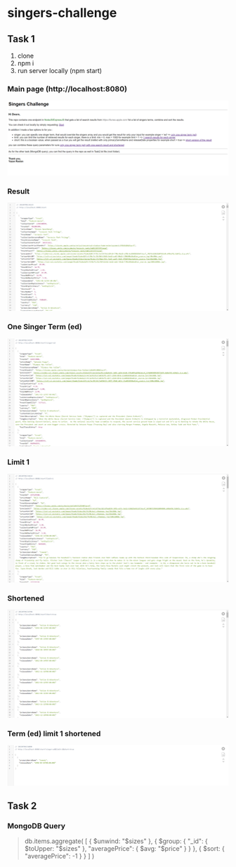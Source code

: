 # singers-challenge

## Task 1
1. clone
2. npm i
3. run server locally (npm start)
### Main page (http://localhost:8080)
![](samples/main.png)

### Result
![](samples/basic-result.png)

### One Singer Term (ed)
![](samples/term-ed.png)

### Limit 1
![](samples/limit-1.png)

### Shortened
![](samples/shortened.png)

### Term (ed) limit 1 shortened
![](samples/term-ed-limit-1-shortened.png)

## Task 2
### MongoDB Query
> db.items.aggregate( [ { $unwind: "$sizes" }, { $group: { "_id": { $toUpper: "$sizes" }, "averagePrice": { $avg: "$price" } } }, { $sort: { "averagePrice": -1 } } ] )